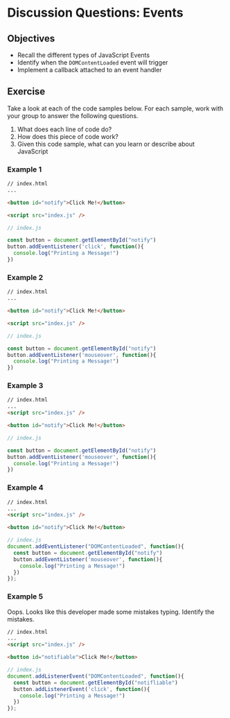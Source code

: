 # Discussion Questions: Events

## Objectives

* Recall the different types of JavaScript Events
* Identify when the `DOMContentLoaded` event will trigger
* Implement a callback attached to an event handler

## Exercise

Take a look at each of the code samples below. For each sample, work with your group to answer the following questions.

1. What does each line of code do?
2. How does this piece of code work?
3. Given this code sample, what can you learn or describe about JavaScript

### Example 1

```html
// index.html
...

<button id="notify">Click Me!</button>

<script src="index.js" />
```

```js
// index.js

const button = document.getElementById("notify")
button.addEventListener('click', function(){
  console.log("Printing a Message!")
})
```

### Example 2

```html
// index.html
...

<button id="notify">Click Me!</button>

<script src="index.js" />
```

```js
// index.js

const button = document.getElementById("notify")
button.addEventListener('mouseover', function(){
  console.log("Printing a Message!")
})
```

### Example 3

```html
// index.html
...
<script src="index.js" />

<button id="notify">Click Me!</button>

```

```js
// index.js

const button = document.getElementById("notify")
button.addEventListener('mouseover', function(){
  console.log("Printing a Message!")
})
```

### Example 4

```html
// index.html
...
<script src="index.js" />

<button id="notify">Click Me!</button>

```

```js
// index.js
document.addEventListener("DOMContentLoaded", function(){
  const button = document.getElementById("notify")
  button.addEventListener('mouseover', function(){
    console.log("Printing a Message!")
  })
});
```

### Example 5

Oops. Looks like this developer made some mistakes typing. Identify the mistakes.

```html
// index.html
...
<script src="index.js" />

<button id="notifiable">Click Me!</button>

```

```js
// index.js
document.addListenerEvent("DOMContentLoaded", function(){
  const button = document.getElementById("notifliable")
  button.addListenerEvent('click', function(){
    console.log("Printing a Message!")
  })
});
```
